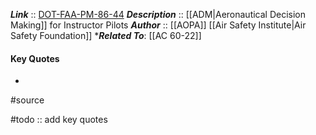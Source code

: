 ***Link***      :: [DOT-FAA-PM-86-44](https://apps.dtic.mil/sti/tr/pdf/ADA182611.pdf)
***Description***      :: [[ADM|Aeronautical Decision Making]] for Instructor Pilots
***Author*** :: [[AOPA]] [[Air Safety Institute|Air Safety Foundation]]
****Related To***: [[AC 60-22]]

#### Key Quotes
* 

#source

#todo :: add key quotes